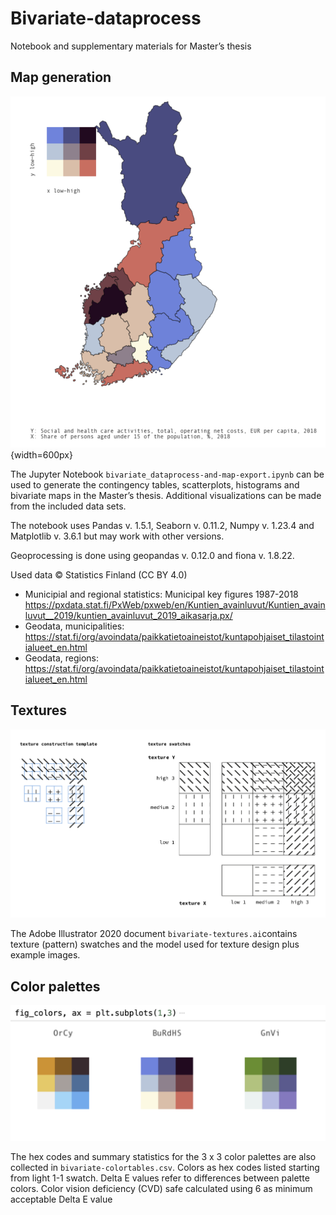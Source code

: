 # Bivariate-dataprocess
Notebook and supplementary materials for Master’s thesis

## Map generation

![Bivariate map design](images/bivariate-map.png){width=600px}

The Jupyter Notebook `bivariate_dataprocess-and-map-export.ipynb` can be used to generate the contingency tables, scatterplots, histograms and bivariate maps in the Master’s thesis. Additional visualizations can be made from the included data sets.

The notebook uses Pandas v. 1.5.1, Seaborn v. 0.11.2, Numpy v. 1.23.4 and Matplotlib v. 3.6.1 but may work with other versions. 

Geoprocessing is done using geopandas v. 0.12.0 and fiona v. 1.8.22. 

Used data © Statistics Finland (CC BY 4.0)
- Municipial and regional statistics: Municipal key figures 1987-2018 https://pxdata.stat.fi/PxWeb/pxweb/en/Kuntien_avainluvut/Kuntien_avainluvut__2019/kuntien_avainluvut_2019_aikasarja.px/
- Geodata, municipalities: https://stat.fi/org/avoindata/paikkatietoaineistot/kuntapohjaiset_tilastointialueet_en.html
- Geodata, regions: https://stat.fi/org/avoindata/paikkatietoaineistot/kuntapohjaiset_tilastointialueet_en.html

## Textures
![Texture construction and texture palettes](images/textures.png)

The Adobe Illustrator 2020 document `bivariate-textures.ai`contains texture (pattern) swatches and the model used for texture design plus example images. 

## Color palettes
![Three new bivariate color palettes](images/colorpalettes.png)

The hex codes and summary statistics for the 3 x 3 color palettes are also collected in 
`bivariate-colortables.csv`.
Colors as hex codes listed starting from light 1-1 swatch.
Delta E values refer to differences between palette colors.
Color vision deficiency (CVD) safe calculated using 6 as minimum acceptable Delta E value 